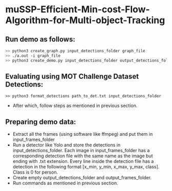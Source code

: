# muSSP-Efficient-Min-cost-Flow-Algorithm-for-Multi-object-Tracking

## Run demo as follows:
```bash
>> python3 create_graph.py input_detections_folder graph_file
>> ./a.out -i graph_file
>> python3 create_demo.py input_detections_folder output_detections_folder Shortest_Paths.txt input_frames_folder output_frames_folder output_video_path path_to_output_file .png(or .jpg depending on what format input frames are in)
```
## Evaluating using MOT Challenge Dataset Detections:
```
>> python3 format_detections path_to_det.txt input_detections_folder
```
- After which, follow steps as mentioned in previous section.

## Preparing demo data:
- Extract all the frames (using software like ffmpeg) and put them in input_frames_folder
- Run a detector like Yolo and store the detections in input_detections_folder. Each image in input_frames_folder has a corresponding detection file with the same name as the image but ending with .txt extension. Every line inside the detection file has a detection in the following format [x_min, y_min, x_max, y_max, class]. Class is 0 for person. 
- Create empty output_detections_folder and output_frames_folder. 
- Run commands as mentioned in previous section.